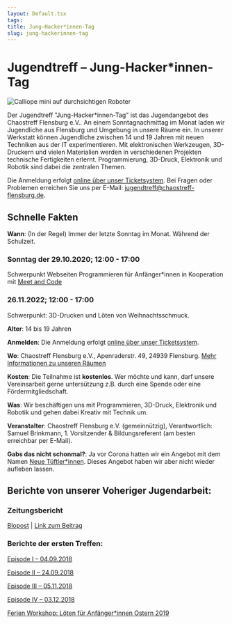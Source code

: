 ```yaml
---
layout: Default.tsx
tags:
title: Jung-Hacker*innen-Tag
slug: jung-hackerinnen-tag
---
```


# Jugendtreff – Jung-Hacker*innen-Tag


![Calliope mini auf durchsichtigen Roboter](/./media/calliope-mini-auf-roboter.jpg)

Der Jugendtreff "Jung-Hacker*innen-Tag" ist das Jugendangebot des Chaostreff Flensburg e.V.. An einem Sonntagnachmittag im Monat laden wir Jugendliche aus Flensburg und Umgebung in unsere Räume ein.
In unserer Werkstatt können Jugendliche zwischen 14 und 19 Jahren mit neuen Techniken aus der IT experimentieren. Mit elektronischen Werkzeugen, 3D-Druckern und vielen Materialien werden in verschiedenen Projekten technische Fertigkeiten erlernt. Programmierung, 3D-Druck, Elektronik und Robotik sind dabei die zentralen Themen.

Die Anmeldung erfolgt [online über unser Ticketsystem](https://tickets.chaostreff-flensburg.de/hoth/jht/). Bei Fragen oder Problemen erreichen Sie uns per E-Mail: 
jugendtreff@chaostreff-flensburg.de.

## Schnelle Fakten

**Wann**: (In der Regel) Immer der letzte Sonntag im Monat. Während der Schulzeit.

### Sonntag der 29.10.2020; 12:00 - 17:00
Schwerpunkt Webseiten Programmieren für Anfänger*innen in Kooperation mit [Meet and Code](https://meet-and-code.org/de/de/event-show/10592)

### 26.11.2022; 12:00 - 17:00
Schwerpunkt: 3D-Drucken und Löten von Weihnachtsschmuck.

**Alter**: 14 bis 19 Jahren

**Anmelden**: Die Anmeldung erfolgt [online über unser Ticketsystem](https://tickets.chaostreff-flensburg.de/hoth/jht/).

**Wo**: Chaostreff Flensburg e.V., Apenraderstr. 49, 24939 Flensburg. [Mehr Informationen zu unseren Räumen](/mitmachen/openSpace/)

**Kosten**: Die Teilnahme ist **kostenlos**. Wer möchte und kann, darf unsere Vereinsarbeit gerne untersützung z.B. durch eine Spende oder eine Fördermitgliedschaft.

**Was**: Wir beschäftigen uns mit Programmieren, 3D-Druck, Elektronik und Robotik und gehen dabei Kreativ mit Technik um.

**Veranstalter**: Chaostreff Flensburg e.V. (gemeinnützig), Verantwortlich:
Samuel Brinkmann, 1. Vorsitzender & Bildungsreferent (am besten erreichbar per
E-Mail).

**Gabs das nicht schonmal?**: Ja vor Corona hatten wir ein Angebot mit dem Namen [Neue Tüftler*innen](/jugendtreff-neue-tueftler/jugendtreff-neue-tueftler/). Dieses Angebot haben wir aber nicht wieder aufleben lassen. 

## Berichte von unserer Voheriger Jugendarbeit:
### Zeitungsbericht

[Blopost](/blog/2018/bericht-der-flensborg-avis/) |
[Link zum Beitrag](https://www.fla.de/wp/dailys/softwareprogrammoerer-laerer-boern-at-lave-robotter/)

### Berichte der ersten Treffen:

[Episode I – 04.09.2018](/blog/2018/episode-1-des-jugendtreffs-neue-tueftler/)

[Episode II – 24.09.2018](/blog/2018/episode-ii-des-jugendtreffs-neue-tueftler/)

[Episode III – 05.11.2018](/blog/2018/episode-iii-der-neuen-tueftler-vom-05-11-2018/)

[Episode IV – 03.12.2018](/blog/2018/episode-iv-der-neuen-tueftler-vom-03-12-2018/)

[Ferien Workshop: Löten für Anfänger*innen Ostern 2019](https://chaostreff-flensburg.de/2019/ferien-workshop-loeten-fuer-anfaengerinnen/)
